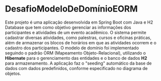 # DesafioModeloDeDomínioEORM
 Este projeto é uma aplicação desenvolvida em Spring Boot com Java e H2 Database que tem como objetivo gerenciar as informações dos participantes e atividades de um evento acadêmico. O sistema permite cadastrar diversas atividades, como palestras, cursos e oficinas práticas, além de armazenar os blocos de horários em que as atividades ocorrem e o cadastro dos participantes.  O modelo de domínio foi implementado seguindo o padrão ORM (Mapeamento Objeto-Relacional), utilizando o **Hibernate** para o gerenciamento das entidades e o banco de dados **H2** para armazenamento. A aplicação faz o "seeding" automático da base de dados com dados predefinidos, conforme especificado no diagrama de objetos.
